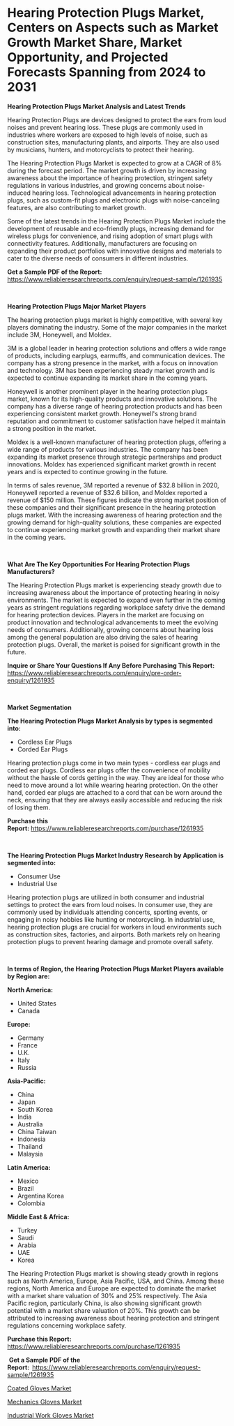 <p><h1>Hearing Protection Plugs Market, Centers on Aspects such as Market Growth Market Share, Market Opportunity, and Projected Forecasts Spanning from 2024 to 2031</h1></p><p><strong>Hearing Protection Plugs Market Analysis and Latest Trends</strong></p>
<p><p>Hearing Protection Plugs are devices designed to protect the ears from loud noises and prevent hearing loss. These plugs are commonly used in industries where workers are exposed to high levels of noise, such as construction sites, manufacturing plants, and airports. They are also used by musicians, hunters, and motorcyclists to protect their hearing.</p><p>The Hearing Protection Plugs Market is expected to grow at a CAGR of 8% during the forecast period. The market growth is driven by increasing awareness about the importance of hearing protection, stringent safety regulations in various industries, and growing concerns about noise-induced hearing loss. Technological advancements in hearing protection plugs, such as custom-fit plugs and electronic plugs with noise-canceling features, are also contributing to market growth.</p><p>Some of the latest trends in the Hearing Protection Plugs Market include the development of reusable and eco-friendly plugs, increasing demand for wireless plugs for convenience, and rising adoption of smart plugs with connectivity features. Additionally, manufacturers are focusing on expanding their product portfolios with innovative designs and materials to cater to the diverse needs of consumers in different industries.</p></p>
<p><strong>Get a Sample PDF of the Report:&nbsp;</strong> <a href="https://www.reliableresearchreports.com/enquiry/request-sample/1261935">https://www.reliableresearchreports.com/enquiry/request-sample/1261935</a></p>
<p>&nbsp;</p>
<p><strong>Hearing Protection Plugs Major Market Players</strong></p>
<p><p>The hearing protection plugs market is highly competitive, with several key players dominating the industry. Some of the major companies in the market include 3M, Honeywell, and Moldex. </p><p>3M is a global leader in hearing protection solutions and offers a wide range of products, including earplugs, earmuffs, and communication devices. The company has a strong presence in the market, with a focus on innovation and technology. 3M has been experiencing steady market growth and is expected to continue expanding its market share in the coming years.</p><p>Honeywell is another prominent player in the hearing protection plugs market, known for its high-quality products and innovative solutions. The company has a diverse range of hearing protection products and has been experiencing consistent market growth. Honeywell's strong brand reputation and commitment to customer satisfaction have helped it maintain a strong position in the market.</p><p>Moldex is a well-known manufacturer of hearing protection plugs, offering a wide range of products for various industries. The company has been expanding its market presence through strategic partnerships and product innovations. Moldex has experienced significant market growth in recent years and is expected to continue growing in the future.</p><p>In terms of sales revenue, 3M reported a revenue of $32.8 billion in 2020, Honeywell reported a revenue of $32.6 billion, and Moldex reported a revenue of $150 million. These figures indicate the strong market position of these companies and their significant presence in the hearing protection plugs market. With the increasing awareness of hearing protection and the growing demand for high-quality solutions, these companies are expected to continue experiencing market growth and expanding their market share in the coming years.</p></p>
<p>&nbsp;</p>
<p><strong>What Are The Key Opportunities For Hearing Protection Plugs Manufacturers?</strong></p>
<p><p>The Hearing Protection Plugs market is experiencing steady growth due to increasing awareness about the importance of protecting hearing in noisy environments. The market is expected to expand even further in the coming years as stringent regulations regarding workplace safety drive the demand for hearing protection devices. Players in the market are focusing on product innovation and technological advancements to meet the evolving needs of consumers. Additionally, growing concerns about hearing loss among the general population are also driving the sales of hearing protection plugs. Overall, the market is poised for significant growth in the future.</p></p>
<p><strong>Inquire or Share Your Questions If Any Before Purchasing This Report:</strong> <a href="https://www.reliableresearchreports.com/enquiry/pre-order-enquiry/1261935">https://www.reliableresearchreports.com/enquiry/pre-order-enquiry/1261935</a></p>
<p>&nbsp;</p>
<p><strong>Market Segmentation</strong></p>
<p><strong>The Hearing Protection Plugs Market Analysis by types is segmented into:</strong></p>
<p><ul><li>Cordless Ear Plugs</li><li>Corded Ear Plugs</li></ul></p>
<p><p>Hearing protection plugs come in two main types - cordless ear plugs and corded ear plugs. Cordless ear plugs offer the convenience of mobility without the hassle of cords getting in the way. They are ideal for those who need to move around a lot while wearing hearing protection. On the other hand, corded ear plugs are attached to a cord that can be worn around the neck, ensuring that they are always easily accessible and reducing the risk of losing them.</p></p>
<p><strong>Purchase this Report:&nbsp;</strong><a href="https://www.reliableresearchreports.com/purchase/1261935">https://www.reliableresearchreports.com/purchase/1261935</a></p>
<p>&nbsp;</p>
<p><strong>The Hearing Protection Plugs Market Industry Research by Application is segmented into:</strong></p>
<p><ul><li>Consumer Use</li><li>Industrial Use</li></ul></p>
<p><p>Hearing protection plugs are utilized in both consumer and industrial settings to protect the ears from loud noises. In consumer use, they are commonly used by individuals attending concerts, sporting events, or engaging in noisy hobbies like hunting or motorcycling. In industrial use, hearing protection plugs are crucial for workers in loud environments such as construction sites, factories, and airports. Both markets rely on hearing protection plugs to prevent hearing damage and promote overall safety.</p></p>
<p>&nbsp;</p>
<p><strong>In terms of Region, the Hearing Protection Plugs Market Players available by Region are:</strong></p>
<p>
    <p> <strong> North America: </strong>
        <ul>
            <li>United States</li>
            <li>Canada</li>
        </ul>
        </p> 
    <p> <strong> Europe: </strong>
        <ul>
            <li>Germany</li>
            <li>France</li>
            <li>U.K.</li>
            <li>Italy</li>
            <li>Russia</li>
        </ul>
        </p> 
    <p> <strong> Asia-Pacific: </strong>
        <ul>
            <li>China</li>
            <li>Japan</li>
            <li>South Korea</li>
            <li>India</li>
            <li>Australia</li>
            <li>China Taiwan</li>
            <li>Indonesia</li>
            <li>Thailand</li>
            <li>Malaysia</li>
        </ul>
        </p> 
    <p> <strong> Latin America: </strong>
        <ul>
            <li>Mexico</li>
            <li>Brazil</li>
            <li>Argentina Korea</li>
            <li>Colombia</li>
        </ul>
        </p> 
    <p> <strong> Middle East & Africa: </strong>
        <ul>
            <li>Turkey</li>
            <li>Saudi</li>
            <li>Arabia</li>
            <li>UAE</li>
            <li>Korea</li>
        </ul>
    </p>
    </p>
<p><p>The Hearing Protection Plugs market is showing steady growth in regions such as North America, Europe, Asia Pacific, USA, and China. Among these regions, North America and Europe are expected to dominate the market with a market share valuation of 30% and 25% respectively. The Asia Pacific region, particularly China, is also showing significant growth potential with a market share valuation of 20%. This growth can be attributed to increasing awareness about hearing protection and stringent regulations concerning workplace safety.</p></p>
<p><strong>Purchase this Report: </strong><a href="https://www.reliableresearchreports.com/purchase/1261935">https://www.reliableresearchreports.com/purchase/1261935</a></p>
<p>&nbsp;<strong>Get a Sample PDF of the Report:&nbsp;&nbsp;</strong><a href="https://www.reliableresearchreports.com/enquiry/request-sample/1261935">https://www.reliableresearchreports.com/enquiry/request-sample/1261935</a></p>
<p><strong></strong></p>
<p><p><a href="https://github.com/wwwkeltoum/Market-Research-Report-List-2/blob/main/coated-gloves-market.md">Coated Gloves Market</a></p><p><a href="https://github.com/gamblestampleyjenny50m5sl6/Market-Research-Report-List-1/blob/main/mechanics-gloves-market.md">Mechanics Gloves Market</a></p><p><a href="https://github.com/nicholepatriciadoylenwnrjr0/Market-Research-Report-List-1/blob/main/industrial-work-gloves-market.md">Industrial Work Gloves Market</a></p></p>